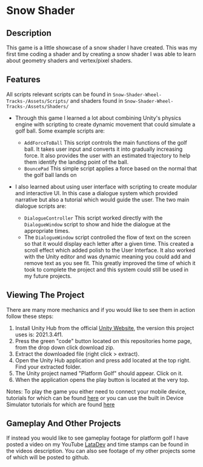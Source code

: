 # Snow Shader

## Description

This game is a little showcase of a snow shader I have created. This was my first time coding a shader and by creating a snow shader I was able to learn about geometry shaders and vertex/pixel shaders.

## Features

All scripts relevant scripts can be found in `Snow-Shader-Wheel-Tracks-/Assets/Scripts/` and shaders found in `Snow-Shader-Wheel-Tracks-/Assets/Shaders/`

* Through this game I learned a lot about combining Unity's physics engine with scripting to create dynamic movement that could simulate a golf ball. Some example scripts are:
  
  * `AddForceToBall` This script controls the main functions of the golf ball. It takes user input and converts it into gradually increasing force. It also provides the user with an estimated trajectory to help them identify the landing point of the ball.
  * `BouncePad` This simple script applies a force based on the normal that the golf ball lands on

* I also learned about using user interface with scripting to create modular and interactive UI. In this case a dialogue system which provided narrative but also a tutorial which would guide the user. The two main dialogue scripts are:

  * `DialogueController` This script worked directly with the `DialogueWindow` script to show and hide the dialogue at the appropriate times.
  * The `DialogueWindow` script controlled the flow of text on the screen so that it would display each letter after a given time. This created a scroll effect which added polish to the User Interface. It also worked with the Unity editor and was dynamic meaning you could add and remove text as you see fit. This greatly improved the time of which it took to complete the project and this system could still be used in my future projects.

## Viewing The Project

There are many more mechanics and if you would like to see them in action follow these steps:

1. Install Unity Hub from the official [Unity Website](https://unity.com/download), the version this project uses is: 2021.3.4f1.
2. Press the green "code" button located on this repositories home page, from the drop down click download zip.
3. Extract the downloaded file (right click > extract).
4. Open the Unity Hub application and press add located at the top right. Find your extracted folder.
5. The Unity project named "Platform Golf" should appear. Click on it.
6. When the application opens the play button is located at the very top.

Notes: To play the game you either need to connect your mobile device, tutorials for which can be found [here](https://www.youtube.com/watch?v=J2T92mzvmHk&ab_channel=DigieraGames)
or you can use the built in Device Simulator tutorials for which are found [here](https://www.youtube.com/watch?v=dI1IEajUg_Y&ab_channel=JehoshaphatAbu)

## Gameplay And Other Projects

If instead you would like to see gameplay footage for platform golf I have posted a video on my YouTube [LataDev](https://www.youtube.com/watch?v=fEtlPdAvisw&t=3s&ab_channel=LaTaDev) and time stamps can be found in the videos description. You can also see footage of my other projects some of which will be posted to github.

